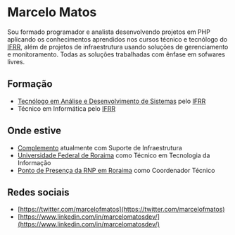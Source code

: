 # Marcelo Matos

Sou formado programador e analista desenvolvendo projetos em PHP aplicando os conhecimentos aprendidos nos cursos técnico e tecnólogo
do [IFRR](http://www.ifrr.edu.br/), além de projetos de infraestrutura usando soluções de gerenciamento e monitoramento. Todas as soluções trabalhadas com ênfase em sofwares livres.

## Formação

* [Tecnólogo em Análise e Desenvolvimento de Sistemas](http://www.ifrr.edu.br/campi/boa-vista/cursos/graduacao/tecnologo-em-analise-e-desenvolvimento-de-sistemas) pelo [IFRR](http://www.ifrr.edu.br/)
* Técnico em Informática pelo [IFRR](http://www.ifrr.edu.br/)


## Onde estive

* [Complemento](https://complemento.net.br/) atualmente com Suporte de Infraestrutura
* [Universidade Federal de Roraima](http://ufrr.br) como Técnico em Tecnologia da Informação
* [Ponto de Presença da RNP em Roraima](http://www.pop-rr.rnp.br) como Coordenador Técnico

## Redes sociais

* [https://twitter.com/marcelofmatos](https://twitter.com/marcelofmatos)
* [https://www.linkedin.com/in/marcelomatosdev/](https://www.linkedin.com/in/marcelomatosdev/)